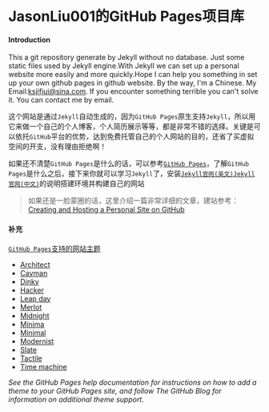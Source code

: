 JasonLiu001的GitHub Pages项目库
=====
#### Introduction
This a git repository generate by Jekyll without no database. Just some static files used by Jekyll engine.With Jekyll we can set up a personal website more easily and more quickly.Hope I can help you something in set up your own github pages in github website. By the way, I'm a Chinese. My Email:ksjifjui@sina.com. If you encounter something terrible you can't solve it. You can contact me by email.

这个网站是通过`Jekyll`自动生成的，因为`GitHub Pages`原生支持`Jekyll`，所以用它来做一个自己的个人博客，个人简历展示等等，都是非常不错的选择。关键是可以依托`GitHub`平台的优势，达到免费托管自己的个人网站的目的，还省了买虚拟空间的开支，没有理由拒绝啊！

如果还不清楚`GitHub Pages`是什么的话，可以参考[`GitHub Pages`](https://pages.github.com/)，了解`GitHub Pages`是什么之后，接下来你就可以学习`Jekyll`了，安装[`Jekyll官网(英文)`](https://jekyllrb.com/docs/home/)[`Jekyll官网(中文)`](http://jekyll.com.cn/)的说明搭建环境并构建自己的网站

> 如果还是一脸蒙圈的话，这里介绍一篇非常详细的文章，建站参考：[Creating and Hosting a Personal Site on GitHub](http://jmcglone.com/guides/github-pages/)

#### 补充

[`GitHub Pages`支持的网站主题](https://pages.github.com/themes/)

- [Architect](https://github.com/pages-themes/architect)
- [Cayman](https://github.com/pages-themes/cayman)
- [Dinky](https://github.com/pages-themes/dinky)
- [Hacker](https://github.com/pages-themes/hacker)
- [Leap day](https://github.com/pages-themes/leap-day)
- [Merlot](https://github.com/pages-themes/merlot)
- [Midnight](https://github.com/pages-themes/midnight)
- [Minima](https://github.com/jekyll/minima)
- [Minimal](https://github.com/pages-themes/minimal)
- [Modernist](https://github.com/pages-themes/modernist)
- [Slate](https://github.com/pages-themes/slate)
- [Tactile](https://github.com/pages-themes/tactile)
- [Time machine](https://github.com/pages-themes/time-machine)

*See the GitHub Pages help documentation for instructions on how to add a theme to your GitHub Pages site, and follow The GitHub Blog for information on additional theme support.*